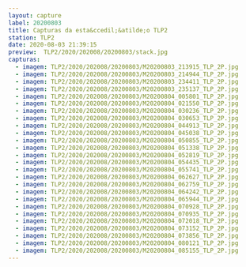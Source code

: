 ```yaml
---
layout: capture
label: 20200803
title: Capturas da esta&ccedil;&atilde;o TLP2
station: TLP2
date: 2020-08-03 21:39:15
preview:  TLP2/2020/202008/20200803/stack.jpg
capturas:
  - imagem: TLP2/2020/202008/20200803/M20200803_213915_TLP_2P.jpg
  - imagem: TLP2/2020/202008/20200803/M20200803_214944_TLP_2P.jpg
  - imagem: TLP2/2020/202008/20200803/M20200803_234411_TLP_2P.jpg
  - imagem: TLP2/2020/202008/20200803/M20200803_235137_TLP_2P.jpg
  - imagem: TLP2/2020/202008/20200803/M20200804_005801_TLP_2P.jpg
  - imagem: TLP2/2020/202008/20200803/M20200804_021550_TLP_2P.jpg
  - imagem: TLP2/2020/202008/20200803/M20200804_030236_TLP_2P.jpg
  - imagem: TLP2/2020/202008/20200803/M20200804_030653_TLP_2P.jpg
  - imagem: TLP2/2020/202008/20200803/M20200804_044913_TLP_2P.jpg
  - imagem: TLP2/2020/202008/20200803/M20200804_045038_TLP_2P.jpg
  - imagem: TLP2/2020/202008/20200803/M20200804_050855_TLP_2P.jpg
  - imagem: TLP2/2020/202008/20200803/M20200804_051338_TLP_2P.jpg
  - imagem: TLP2/2020/202008/20200803/M20200804_052819_TLP_2P.jpg
  - imagem: TLP2/2020/202008/20200803/M20200804_054435_TLP_2P.jpg
  - imagem: TLP2/2020/202008/20200803/M20200804_055741_TLP_2P.jpg
  - imagem: TLP2/2020/202008/20200803/M20200804_062627_TLP_2P.jpg
  - imagem: TLP2/2020/202008/20200803/M20200804_062759_TLP_2P.jpg
  - imagem: TLP2/2020/202008/20200803/M20200804_064242_TLP_2P.jpg
  - imagem: TLP2/2020/202008/20200803/M20200804_065944_TLP_2P.jpg
  - imagem: TLP2/2020/202008/20200803/M20200804_070928_TLP_2P.jpg
  - imagem: TLP2/2020/202008/20200803/M20200804_070935_TLP_2P.jpg
  - imagem: TLP2/2020/202008/20200803/M20200804_072018_TLP_2P.jpg
  - imagem: TLP2/2020/202008/20200803/M20200804_073152_TLP_2P.jpg
  - imagem: TLP2/2020/202008/20200803/M20200804_073856_TLP_2P.jpg
  - imagem: TLP2/2020/202008/20200803/M20200804_080121_TLP_2P.jpg
  - imagem: TLP2/2020/202008/20200803/M20200804_085155_TLP_2P.jpg
---
```

